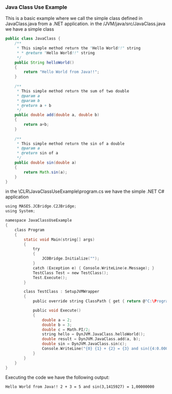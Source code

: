 ### Java Class Use Example
This is a basic example where we call the simple class defined in JavaClass.java from a .NET application.
in the /JVM/java/src/JavaClass.java we have a simple class

```Java
public class JavaClass {
	/**
	 * This simple method return the "Hello World!!" string
	 * * @return "Hello World!!" string
	 */
	public String helloWorld()
	{
		return "Hello World from Java!!";
	}
	
	/**
	 * This simple method return the sum of two double
	 * @param a
	 * @param b
	 * @return a + b
	 */
	public double add(double a, double b)
	{
		return a+b;
	}
	
	/**
	 * This simple method return the sin of a double
	 * @param a
	 * @return sin of a
	 */
	public double sin(double a)
	{
		return Math.sin(a);
	}
}
```
in the \CLR\JavaClassUseExample\program.cs we have the simple .NET C# application

```c
using MASES.JCBridge.C2JBridge;
using System;

namespace JavaClassUseExample
{
    class Program
    {
        static void Main(string[] args)
        {
            try
            {
                JCOBridge.Initialize("");
            }
            catch (Exception e) { Console.WriteLine(e.Message); }
            TestClass Test = new TestClass();
            Test.Execute();
        }

        class TestClass : SetupJVMWrapper
        {
            public override string ClassPath { get { return @"C:\Program Files\MASES Group\JCOB\Core;..\..\JVM\Output"; } }

            public void Execute()
            {
                double a = 2;
                double b = 3;
                double c = Math.PI/2;
                string hello = DynJVM.JavaClass.helloWorld();
                double result = DynJVM.JavaClass.add(a, b);
                double sin = DynJVM.JavaClass.sin(c);
                Console.WriteLine("{0} {1} + {2} = {3} and sin({4:0.0000000}) = {5:0.00000000}", hello, a, b, result, c, sin);
            }
        }
    }
}

```
Executing the code we have the following output:
```
Hello World from Java!! 2 + 3 = 5 and sin(3,1415927) = 1,00000000
```